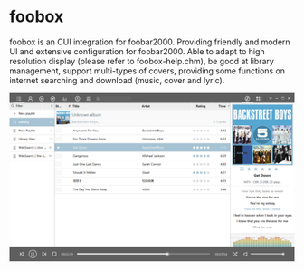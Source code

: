 # foobox

foobox is an CUI integration for foobar2000. Providing friendly and modern UI and extensive configuration for foobar2000. 
Able to adapt to high resolution display (please refer to foobox-help.chm), be good at library management, support multi-types of covers, providing some functions on internet searching and download (music, cover and lyric). 

![alt text](info/screenshot.png "foobox - CUI foobar2000 media player")
